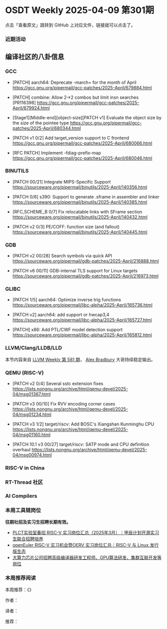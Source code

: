 # OSDT Weekly 2025-04-09 第301期

点击「查看原文」跳转到 GitHub 上对应文件，链接就可以点击了。

### 近期活动

## 编译社区的八卦信息

### GCC

- [PATCH] aarch64: Deprecate -march= for the month of April
  https://gcc.gnu.org/pipermail/gcc-patches/2025-April/679884.html

- [PATCH] combine: Allow 2->2 combos but limit insn searches [PR116398]
  https://gcc.gnu.org/pipermail/gcc-patches/2025-April/679924.html

- [Stage1][Middle-end][object-size][PATCH v1] Evaluate the object size by the size of the pointee type
  https://gcc.gnu.org/pipermail/gcc-patches/2025-April/680344.html

- [PATCH v1 0/2] Add target_version support to C frontend
  https://gcc.gnu.org/pipermail/gcc-patches/2025-April/680066.html

- [RFC PATCH] Implement -fdiag-prefix-map
  https://gcc.gnu.org/pipermail/gcc-patches/2025-April/680046.html

### BINUTILS

- [PATCH 00/21] Integrate MIPS-Specific Support
  https://sourceware.org/pipermail/binutils/2025-April/140356.html

- [PATCH 0/8] s390: Support to generate .sframe in assembler and linker
  https://sourceware.org/pipermail/binutils/2025-April/140385.html

- [RFC,SCHEME_B 0/7] Fix relocatable links with SFrame section
  https://sourceware.org/pipermail/binutils/2025-April/140432.html

- [PATCH v2 0/3] PE/COFF: function size (and fallout)
  https://sourceware.org/pipermail/binutils/2025-April/140445.html

### GDB

- [PATCH v2 00/28] Search symbols via quick API
  https://sourceware.org/pipermail/gdb-patches/2025-April/216888.html

- [PATCH v6 00/11] GDB-internal TLS support for Linux targets
  https://sourceware.org/pipermail/gdb-patches/2025-April/216973.html

### GLIBC

- [PATCH 1/5] aarch64: Optimize inverse trig functions
  https://sourceware.org/pipermail/libc-alpha/2025-April/165736.html

- [PATCH v2] aarch64: add support or hwcap3,4
  https://sourceware.org/pipermail/libc-alpha/2025-April/165727.html

- [PATCH] x86: Add PTL/CWF model detection support
  https://sourceware.org/pipermail/libc-alpha/2025-April/165812.html

### LLVM/Clang/LLDB/LLD

本节内容来自 [LLVM Weekly 第 581 期](http://llvmweekly.org/issue/581)，
[Alex Bradbury](https://www.linkedin.com/in/alex-bradbury/) 大哥持续稳定输出。

### QEMU (RISC-V)

- [PATCH v2 0/4] Several sstc extension fixes
  https://lists.nongnu.org/archive/html/qemu-devel/2025-04/msg01367.html

- [PATCH v3 00/10] Fix RVV encoding corner cases
  https://lists.nongnu.org/archive/html/qemu-devel/2025-04/msg01234.html

- [PATCH v3 1/2] target/riscv: Add BOSC's Xiangshan Kunminghu CPU
  https://lists.nongnu.org/archive/html/qemu-devel/2025-04/msg01160.html

- [PATCH 10.1 v3 00/27] target/riscv: SATP mode and CPU definition overhaul
  https://lists.nongnu.org/archive/html/qemu-devel/2025-04/msg00974.html

### RISC-V in China

### RT-Thread 社区

### AI Compilers

### 本周工具链岗位

**往期社招及实习生招聘长期有效。**

- [PLCT实验室春招 RISC-V 实习岗位汇总（2025年3月）｜甲辰计划开源实习生联合招聘培养](https://mp.weixin.qq.com/s/no5v_YeGI3LUE7mYv5wUpQ)
- [openEuler RISC-V 实习机会暨OERV 实习岗位汇总｜RISC-V 与 Linux 发行版生态](https://mp.weixin.qq.com/s/87XEhORtte_iTTZqjinX2g)
- [大算力芯片公司招聘高级编译器研发工程师、GPU算法研发、集群互联开发等岗位](https://mp.weixin.qq.com/s/ONoNJ5jZmL794AdtlHrDuQ)

### 本周推荐阅读

本周推荐：《》

作者：

译者：

推荐：
